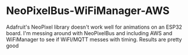 # NeoPixelBus-WiFiManager-AWS
Adafruit's NeoPixel library doesn't work well for animations on an ESP32 board. I'm messing around with NeoPixelBus and including AWS and WiFiManager to see if WiFI/MQTT messes with timing. Results are pretty good

